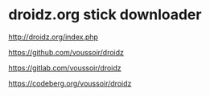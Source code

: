 droidz.org stick downloader
===========================

http://droidz.org/index.php

https://github.com/voussoir/droidz

https://gitlab.com/voussoir/droidz

https://codeberg.org/voussoir/droidz

